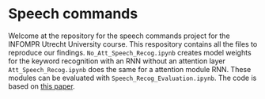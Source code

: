 # Speech commands
Welcome at the repository for the speech commands project for the INFOMPR Utrecht University course. This respository contains all the files to reproduce our findings.  ```No_Att_Speech_Recog.ipynb``` creates model weights for the keyword recognition with an RNN without an attention layer ```Att_Speech_Recog.ipynb``` does the same for a attention module RNN. These modules can be evaluated with ```Speech_Recog_Evaluation.ipynb```. The code is based on [this paper](https://arxiv.org/pdf/1808.08929.pdf?source=post_page).
